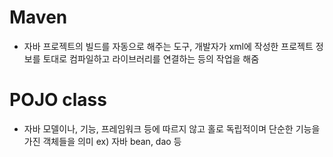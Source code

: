 # Maven
- 자바 프로젝트의 빌드를 자동으로 해주는 도구, 
 개발자가 xml에 작성한 프로젝트 정보를 토대로 컴파일하고 라이브러리를 연결하는 등의 작업을 해줌

# POJO class
- 자바 모델이나, 기능, 프레임워크 등에 따르지 않고 홀로 독립적이며 단순한 기능을 가진 객체들을 의미 ex) 자바 bean, dao 등

